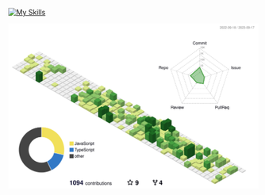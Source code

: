 [![My Skills](https://skillicons.dev/icons?i=django,go,nestjs,py,fastapi,nodejs,express,prisma,ts,react,nextjs,js,flutter,html,css,vscode,git,github)](https://www.linkedin.com/in/leonardo-freitas-070298110/)


![](./profile-3d-contrib/profile-green-animate.svg)
